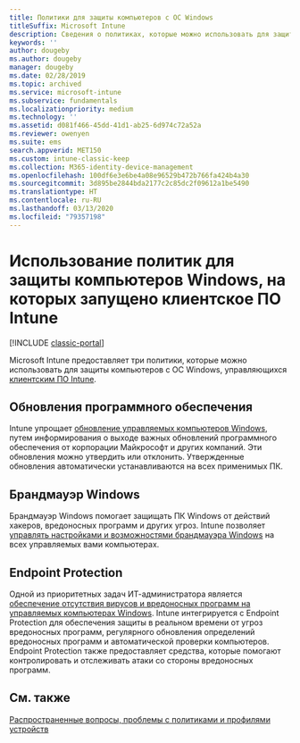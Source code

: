 ```yaml
---
title: Политики для защиты компьютеров с ОС Windows
titleSuffix: Microsoft Intune
description: Сведения о политиках, которые можно использовать для защиты компьютеров с Windows, когда они управляются с помощью клиентского ПО Intune.
keywords: ''
author: dougeby
ms.author: dougeby
manager: dougeby
ms.date: 02/28/2019
ms.topic: archived
ms.service: microsoft-intune
ms.subservice: fundamentals
ms.localizationpriority: medium
ms.technology: ''
ms.assetid: d081f466-45dd-41d1-ab25-6d974c72a52a
ms.reviewer: owenyen
ms.suite: ems
search.appverid: MET150
ms.custom: intune-classic-keep
ms.collection: M365-identity-device-management
ms.openlocfilehash: 100df6e3e6be4a08e96529b472b766fa424b4a30
ms.sourcegitcommit: 3d895be2844bda2177c2c85dc2f09612a1be5490
ms.translationtype: HT
ms.contentlocale: ru-RU
ms.lasthandoff: 03/13/2020
ms.locfileid: "79357198"
---
```

# <a name="use-policies-to-help-protect-windows-pcs-that-run-the-intune-client-software"></a>Использование политик для защиты компьютеров Windows, на которых запущено клиентское ПО Intune

[!INCLUDE [classic-portal](../includes/classic-portal.md)]

Microsoft Intune предоставляет три политики, которые можно использовать для защиты компьютеров с ОС Windows, управляющихся [клиентским ПО Intune](manage-windows-pcs-with-microsoft-intune.md).

## <a name="software-updates"></a>Обновления программного обеспечения

Intune упрощает [обновление управляемых компьютеров Windows](keep-windows-pcs-up-to-date-with-software-updates-in-microsoft-intune.md), путем информирования о выходе важных обновлений программного обеспечения от корпорации Майкрософт и других компаний. Эти обновления можно утвердить или отклонить. Утвержденные обновления автоматически устанавливаются на всех применимых ПК.

## <a name="windows-firewall"></a>Брандмауэр Windows

Брандмауэр Windows помогает защищать ПК Windows от действий хакеров, вредоносных программ и других угроз. Intune позволяет [управлять настройками и возможностями брандмауэра Windows](help-protect-windows-pcs-using-windows-firewall-policies-in-microsoft-intune.md) на всех управляемых вами компьютерах.

## <a name="endpoint-protection"></a>Endpoint Protection

Одной из приоритетных задач ИТ-администратора является [ обеспечение отсутствия вирусов и вредоносных программ на управляемых компьютерах Windows](help-secure-windows-pcs-with-endpoint-protection-for-microsoft-intune.md). Intune интегрируется с Endpoint Protection для обеспечения защиты в реальном времени от угроз вредоносных программ, регулярного обновления определений вредоносных программ и автоматической проверки компьютеров. Endpoint Protection также предоставляет средства, которые помогают контролировать и отслеживать атаки со стороны вредоносных программ.

## <a name="see-also"></a>См. также

[Распространенные вопросы, проблемы с политиками и профилями устройств](../configuration/device-profile-troubleshoot.md)
